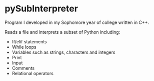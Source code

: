 # pySubInterpreter

Program I developed in my Sophomore year of college written in C++.

Reads a file and interprets a subset of Python including:
- If/elif statements
- While loops
- Variables such as strings, characters and integers
- Print
- Input
- Comments
- Relational operators
